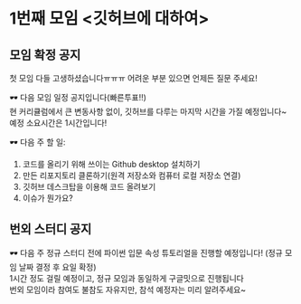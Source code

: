 # 1번째 모임 <깃허브에 대하여>
## 모임 확정 공지
첫 모임 다들 고생하셨습니다ㅠㅠㅠ 어려운 부분 있으면 언제든 질문 주세요!  

🕶 다음 모임 일정 공지입니다(빠른투표!!)  
현 커리큘럼에서 큰 변동사항 없이, 깃허브를 다루는 마지막 시간을 가질 예정입니다~ 예정 소요시간은 1시간입니다!  

🕶 다음 주 할 일:  
1. 코드를 올리기 위해 쓰이는 Github desktop 설치하기  
2. 만든 리포지토리 클론하기(원격 저장소와 컴퓨터 로컬 저장소 연결)  
3. 깃허브 데스크탑을 이용해 코드 올려보기  
4. 이슈가 뭔가요?  

## 번외 스터디 공지
🕶 다음 주 정규 스터디 전에 파이썬 입문 속성 튜토리얼을 진행할 예정입니다! (정규 모임 날짜 결정 후 요일 확정)  
1시간 정도 걸릴 예정이고, 정규 모임과 동일하게 구글밋으로 진행됩니다  
번외 모임이라 참여도 불참도 자유지만, 참석 예정자는 미리 알려주세요~  
